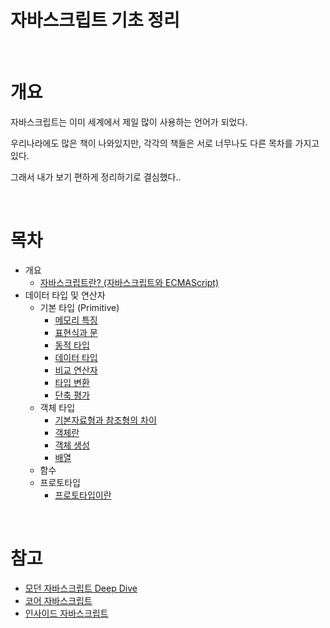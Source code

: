 # 자바스크립트 기초 정리

<br>

# 개요

자바스크립트는 이미 세계에서 제일 많이 사용하는 언어가 되었다.

우리나라에도 많은 책이 나와있지만, 각각의 책들은 서로 너무나도 다른 목차를 가지고 있다.

그래서 내가 보기 편하게 정리하기로 결심했다..

<br>

# 목차

* 개요
  * [자바스크립트란? (자바스크립트와 ECMAScript)](https://github.com/binghe819/TIL/blob/master/JS/JS%20%EA%B8%B0%EC%B4%88%20%EC%A0%95%EB%A6%AC/%EC%9E%90%EB%B0%94%EC%8A%A4%ED%81%AC%EB%A6%BD%ED%8A%B8%20%EA%B0%9C%EC%9A%94/%EC%9E%90%EB%B0%94%EC%8A%A4%ED%81%AC%EB%A6%BD%ED%8A%B8%EB%9E%80.md)
* 데이터 타입 및 연산자
  * 기본 타입 (Primitive)
    * [메모리 특징](https://github.com/binghe819/TIL/blob/master/JS/JS%20%EA%B8%B0%EC%B4%88%20%EC%A0%95%EB%A6%AC/%EB%8D%B0%EC%9D%B4%ED%84%B0%20%ED%83%80%EC%9E%85%20%EB%B0%8F%20%EC%97%B0%EC%82%B0%EC%9E%90/%EB%A9%94%EB%AA%A8%EB%A6%AC%20%ED%8A%B9%EC%A7%95.md)
    * [표현식과 문](https://github.com/binghe819/TIL/blob/master/JS/JS%20%EA%B8%B0%EC%B4%88%20%EC%A0%95%EB%A6%AC/%EB%8D%B0%EC%9D%B4%ED%84%B0%20%ED%83%80%EC%9E%85%20%EB%B0%8F%20%EC%97%B0%EC%82%B0%EC%9E%90/%ED%91%9C%ED%98%84%EC%8B%9D%EA%B3%BC%20%EB%AC%B8.md)
    * [동적 타입](https://github.com/binghe819/TIL/blob/master/JS/JS%20%EA%B8%B0%EC%B4%88%20%EC%A0%95%EB%A6%AC/%EB%8D%B0%EC%9D%B4%ED%84%B0%20%ED%83%80%EC%9E%85%20%EB%B0%8F%20%EC%97%B0%EC%82%B0%EC%9E%90/%EB%8F%99%EC%A0%81%ED%83%80%EC%9E%85.md)
    * [데이터 타입](https://github.com/binghe819/TIL/blob/master/JS/JS%20%EA%B8%B0%EC%B4%88%20%EC%A0%95%EB%A6%AC/%EB%8D%B0%EC%9D%B4%ED%84%B0%20%ED%83%80%EC%9E%85%20%EB%B0%8F%20%EC%97%B0%EC%82%B0%EC%9E%90/%EB%8D%B0%EC%9D%B4%ED%84%B0%ED%83%80%EC%9E%85.md)
    * [비교 연산자](https://github.com/binghe819/TIL/blob/master/JS/JS%20%EA%B8%B0%EC%B4%88%20%EC%A0%95%EB%A6%AC/%EB%8D%B0%EC%9D%B4%ED%84%B0%20%ED%83%80%EC%9E%85%20%EB%B0%8F%20%EC%97%B0%EC%82%B0%EC%9E%90/%EB%B9%84%EA%B5%90%20%EC%97%B0%EC%82%B0%EC%9E%90.md)
    * [타입 변환](https://github.com/binghe819/TIL/blob/master/JS/JS%20%EA%B8%B0%EC%B4%88%20%EC%A0%95%EB%A6%AC/%EB%8D%B0%EC%9D%B4%ED%84%B0%20%ED%83%80%EC%9E%85%20%EB%B0%8F%20%EC%97%B0%EC%82%B0%EC%9E%90/%ED%83%80%EC%9E%85%20%EB%B3%80%ED%99%98.md)
    * [단축 평가](https://github.com/binghe819/TIL/blob/master/JS/JS%20%EA%B8%B0%EC%B4%88%20%EC%A0%95%EB%A6%AC/%EB%8D%B0%EC%9D%B4%ED%84%B0%20%ED%83%80%EC%9E%85%20%EB%B0%8F%20%EC%97%B0%EC%82%B0%EC%9E%90/%EB%8B%A8%EC%B6%95%20%ED%8F%89%EA%B0%80.md)
  * 객체 타입
    * [기본자료형과 참조형의 차이]()
    * [객체란]()
    * [객체 생성]()
    * [배열]()
  * 함수
  * 프로토타입
    * [프로토타입이란]()


<br>

# 참고
* [모던 자바스크립트 Deep Dive](http://www.yes24.com/Cooperate/Naver/welcomeNaver.aspx?pageNo=1&goodsNo=11781589)
* [코어 자바스크립트](http://www.yes24.com/Cooperate/Naver/welcomeNaver.aspx?pageNo=1&goodsNo=11781589)
* [인사이드 자바스크립트](http://www.yes24.com/Cooperate/Naver/welcomeNaver.aspx?pageNo=1&goodsNo=11781589)
